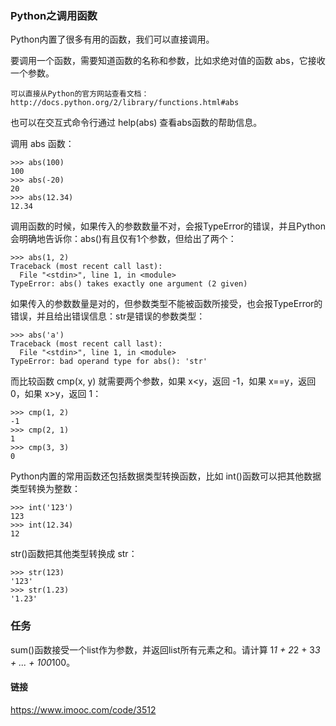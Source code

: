 ### Python之调用函数

Python内置了很多有用的函数，我们可以直接调用。

要调用一个函数，需要知道函数的名称和参数，比如求绝对值的函数 abs，它接收一个参数。

```
可以直接从Python的官方网站查看文档：
http://docs.python.org/2/library/functions.html#abs

```

也可以在交互式命令行通过 help(abs) 查看abs函数的帮助信息。

调用 abs 函数：

```
>>> abs(100)
100
>>> abs(-20)
20
>>> abs(12.34)
12.34

```

调用函数的时候，如果传入的参数数量不对，会报TypeError的错误，并且Python会明确地告诉你：abs()有且仅有1个参数，但给出了两个：


```
>>> abs(1, 2)
Traceback (most recent call last):
  File "<stdin>", line 1, in <module>
TypeError: abs() takes exactly one argument (2 given)

```
如果传入的参数数量是对的，但参数类型不能被函数所接受，也会报TypeError的错误，并且给出错误信息：str是错误的参数类型：

```
>>> abs('a')
Traceback (most recent call last):
  File "<stdin>", line 1, in <module>
TypeError: bad operand type for abs(): 'str'

```

而比较函数 cmp(x, y) 就需要两个参数，如果 x<y，返回 -1，如果 x==y，返回 0，如果 x>y，返回 1：

```
>>> cmp(1, 2)
-1
>>> cmp(2, 1)
1
>>> cmp(3, 3)
0

```

Python内置的常用函数还包括数据类型转换函数，比如   int()函数可以把其他数据类型转换为整数：

```
>>> int('123')
123
>>> int(12.34)
12

```
str()函数把其他类型转换成 str：

```
>>> str(123)
'123'
>>> str(1.23)
'1.23'

```

### 任务

sum()函数接受一个list作为参数，并返回list所有元素之和。请计算 1*1 + 2*2 + 3*3 + ... + 100*100。

#### 链接

https://www.imooc.com/code/3512
